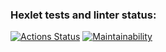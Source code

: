 ### Hexlet tests and linter status:
[![Actions Status](https://github.com/danielvinogradov/fullstack-javascript-project-44/workflows/hexlet-check/badge.svg)](https://github.com/danielvinogradov/fullstack-javascript-project-44/actions)
[![Maintainability](https://api.codeclimate.com/v1/badges/63ebc3e3923ffe2c498b/maintainability)](https://codeclimate.com/github/danielvinogradov/fullstack-javascript-project-44/maintainability)
